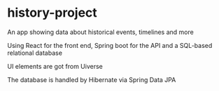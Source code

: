 # history-project
An app showing data about historical events, timelines and more

Using React for the front end, Spring boot for the API and a SQL-based relational database

UI elements are got from Uiverse

The database is handled by Hibernate via Spring Data JPA
